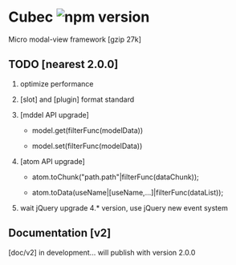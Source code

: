 # Cubec ![npm version](https://img.shields.io/npm/v/cubec.svg?label=cubec&style=flat-square&maxAge=3600)

Micro modal-view framework [gzip 27k]

## TODO [nearest 2.0.0]

1. optimize performance

2. [slot] and [plugin] format standard

3. [mddel API upgrade]

   - model.get(filterFunc(modelData))

   - model.set(filterFunc(modelData))

4. [atom API upgrade]

   - atom.toChunk("path.path"|filterFunc(dataChunk));

   - atom.toData(useName|[useName,...]|filterFunc(dataList));

5. wait jQuery upgrade 4.* version, use jQuery new event system

## Documentation [v2]

[doc/v2] in development... will publish with version 2.0.0
